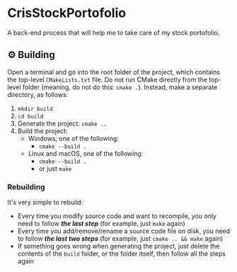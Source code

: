 # CrisStockPortofolio
A back-end process that will help me to take care of my stock portofolio.


## :gear: Building

Open a terminal and go into the root folder of the project, which contains the top-level `CMakeLists.txt` file.
Do not run CMake directly from the top-level folder (meaning, do not do this: `cmake .`). Instead, make a separate directory, as follows:

1.  `mkdir build`
2.  `cd build`
3.  Generate the project: `cmake ..`
4.  Build the project:
    -   Windows, one of the following:
        -   `cmake --build .`
    -   Linux and macOS, one of the following:
        -   `cmake --build .`
        -   or just `make`


### Rebuilding

It's very simple to rebuild:

-   Every time you modify source code and want to recompile, you only need to follow ***the last step*** (for example, just `make` again)
-   Every time you add/remove/rename a source code file on disk, you need to follow ***the last two steps*** (for example, just `cmake .. && make` again)
-   If something goes wrong when generating the project, just delete the contents of the `build` folder, or the folder itself, then follow all the steps again

